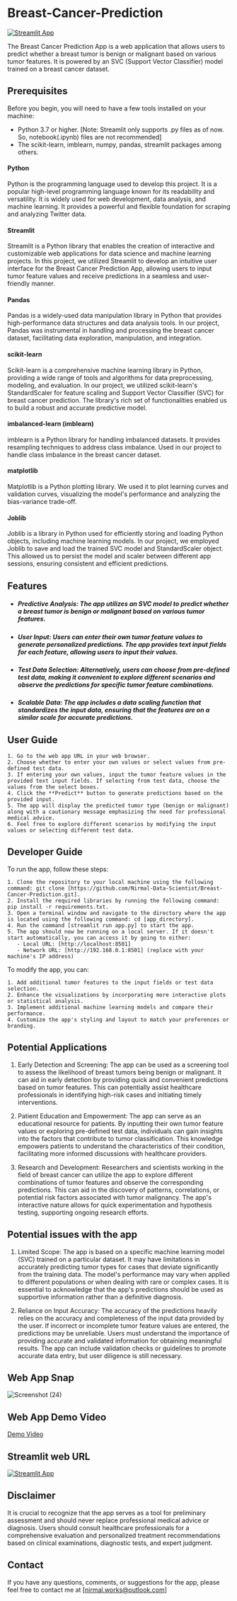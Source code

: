 # Breast-Cancer-Prediction

[![Streamlit App](https://static.streamlit.io/badges/streamlit_badge_black_white.svg)](https://breast-cancer-prediction.streamlit.app/)

The Breast Cancer Prediction App is a web application that allows users to predict whether a breast tumor is benign or malignant based on various tumor features. It is powered by an SVC (Support Vector Classifier) model trained on a breast cancer dataset.

## Prerequisites

Before you begin, you will need to have a few tools installed on your machine:

* Python 3.7 or higher.
    [Note: Streamlit only supports .py files as of now. So, notebook(.ipynb) files are not recommended]
* The scikit-learn, imblearn, numpy, pandas, streamlit packages among others.

#### Python

Python is the programming language used to develop this project. It is a popular high-level programming language known for its readability and versatility. It is widely used for web development, data analysis, and machine learning. It provides a powerful and flexible foundation for scraping and analyzing Twitter data.

#### Streamlit

Streamlit is a Python library that enables the creation of interactive and customizable web applications for data science and machine learning projects. In this project, we utilized Streamlit to develop an intuitive user interface for the Breast Cancer Prediction App, allowing users to input tumor feature values and receive predictions in a seamless and user-friendly manner.

#### Pandas

Pandas is a widely-used data manipulation library in Python that provides high-performance data structures and data analysis tools. In our project, Pandas was instrumental in handling and processing the breast cancer dataset, facilitating data exploration, manipulation, and integration.

#### scikit-learn

Scikit-learn is a comprehensive machine learning library in Python, providing a wide range of tools and algorithms for data preprocessing, modeling, and evaluation. In our project, we utilized scikit-learn's StandardScaler for feature scaling and Support Vector Classifier (SVC) for breast cancer prediction. The library's rich set of functionalities enabled us to build a robust and accurate predictive model.

#### imbalanced-learn (imblearn)

imblearn is a Python library for handling imbalanced datasets. It provides resampling techniques to address class imbalance. Used in our project to handle class imbalance in the breast cancer dataset.

#### matplotlib

Matplotlib is a Python plotting library. We used it to plot learning curves and validation curves, visualizing the model's performance and analyzing the bias-variance trade-off.

#### Joblib

Joblib is a library in Python used for efficiently storing and loading Python objects, including machine learning models. In our project, we employed Joblib to save and load the trained SVC model and StandardScaler object. This allowed us to persist the model and scaler between different app sessions, ensuring consistent and efficient predictions.

## Features

* ##### Predictive Analysis: The app utilizes an SVC model to predict whether a breast tumor is benign or malignant based on various tumor features.

* ##### User Input: Users can enter their own tumor feature values to generate personalized predictions. The app provides text input fields for each feature, allowing users to input their values.

* ##### Test Data Selection: Alternatively, users can choose from pre-defined test data, making it convenient to explore different scenarios and observe the predictions for specific tumor feature combinations.

* ##### Scalable Data: The app includes a data scaling function that standardizes the input data, ensuring that the features are on a similar scale for accurate predictions.

## User Guide

    1. Go to the web app URL in your web browser.
    2. Choose whether to enter your own values or select values from pre-defined test data.
    3. If entering your own values, input the tumor feature values in the provided text input fields. If selecting from test data, choose the values from the select boxes.
    4. Click the **Predict** button to generate predictions based on the provided input.
    5. The app will display the predicted tumor type (benign or malignant) along with a cautionary message emphasizing the need for professional medical advice.
    6. Feel free to explore different scenarios by modifying the input values or selecting different test data.

## Developer Guide

To run the app, follow these steps:

    1. Clone the repository to your local machine using the following command: git clone [https://github.com/Nirmal-Data-Scientist/Breast-Cancer-Prediction.git].
    2. Install the required libraries by running the following command: pip install -r requirements.txt.
    3. Open a terminal window and navigate to the directory where the app is located using the following command: cd [app_directory].
    4. Run the command [streamlit run app.py] to start the app.
    5. The app should now be running on a local server. If it doesn't start automatically, you can access it by going to either:
       - Local URL: [http://localhost:8501]
       - Network URL: [http://192.168.0.1:8501] (replace with your machine's IP address)

To modify the app, you can:

    1. Add additional tumor features to the input fields or test data selection.
    2. Enhance the visualizations by incorporating more interactive plots or statistical analysis.
    3. Implement additional machine learning models and compare their performance.
    4. Customize the app's styling and layout to match your preferences or branding.

## Potential Applications

1. Early Detection and Screening: The app can be used as a screening tool to assess the likelihood of breast tumors being benign or malignant. It can aid in early detection by providing quick and convenient predictions based on tumor features. This can potentially assist healthcare professionals in identifying high-risk cases and initiating timely interventions.

2. Patient Education and Empowerment: The app can serve as an educational resource for patients. By inputting their own tumor feature values or exploring pre-defined test data, individuals can gain insights into the factors that contribute to tumor classification. This knowledge empowers patients to understand the characteristics of their condition, facilitating more informed discussions with healthcare providers.

3. Research and Development: Researchers and scientists working in the field of breast cancer can utilize the app to explore different combinations of tumor features and observe the corresponding predictions. This can aid in the discovery of patterns, correlations, or potential risk factors associated with tumor malignancy. The app's interactive nature allows for quick experimentation and hypothesis testing, supporting ongoing research efforts.

## Potential issues with the app

1. Limited Scope: The app is based on a specific machine learning model (SVC) trained on a particular dataset. It may have limitations in accurately predicting tumor types for cases that deviate significantly from the training data. The model's performance may vary when applied to different populations or when dealing with rare or complex cases. It is essential to acknowledge that the app's predictions should be used as supportive information rather than a definitive diagnosis.

2. Reliance on Input Accuracy: The accuracy of the predictions heavily relies on the accuracy and completeness of the input data provided by the user. If incorrect or incomplete tumor feature values are entered, the predictions may be unreliable. Users must understand the importance of providing accurate and validated information for obtaining meaningful results. The app can include validation checks or guidelines to promote accurate data entry, but user diligence is still necessary.


## Web App Snap

![Screenshot (24)](https://github.com/Nirmal-Data-Scientist/Breast-Cancer-Prediction/assets/123751119/b2086243-fd04-44e8-a532-bbdeae7ec2b1)


## Web App Demo Video

<a href="https://www.linkedin.com/posts/nirmal-data-scientist_breastcancerawareness-machinelearning-healthcaretechnology-activity-7078127990617894912-7dUu?utm_source=share&utm_medium=member_desktop" target="_blank">Demo Video</a>

## Streamlit web URL

[![Streamlit App](https://static.streamlit.io/badges/streamlit_badge_black_white.svg)](https://breast-cancer-prediction.streamlit.app/)

## Disclaimer

It is crucial to recognize that the app serves as a tool for preliminary assessment and should never replace professional medical advice or diagnosis. Users should consult healthcare professionals for a comprehensive evaluation and personalized treatment recommendations based on clinical examinations, diagnostic tests, and expert judgment.

## Contact

If you have any questions, comments, or suggestions for the app, please feel free to contact me at [nirmal.works@outlook.com]
